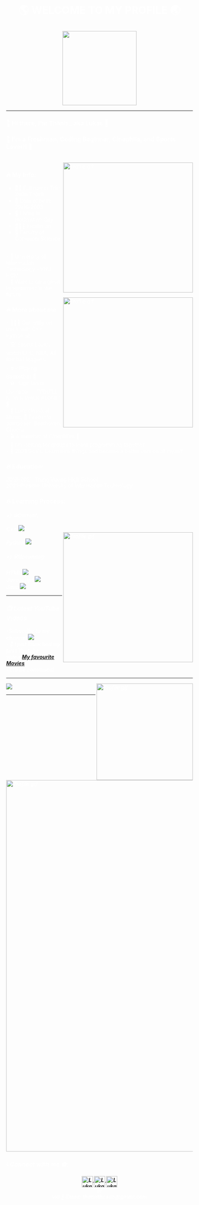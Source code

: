 <html>
<div style="background-image: url('https://coolwallpapers.me/picsup/5688007-dark-grey-wallpapers.jpg');">

<head>

<meta name="viewport" content="width=device-width, initial-scale=1.0">
<font color="white">
<h1><p align="middle">🌎 WELCOME TO MY PROFILE 🌏 </h1> <p />
<div style="text-align: center;">
<img  align="middle" width="200px" src="https://user-images.githubusercontent.com/94582919/142384353-bd9f0ef8-3a22-454c-a96d-43c42e90c9ae.gif"/>
</div>
<hr />
  
<h3>👋 Hi there, I'm Thành _ aka Lukas 👋 </h3>

<h3> 🤘 I'm a Freshman, Coding Beginner, Cinephile, and Sports Lover!! 🤘 </h3>  
<br />
<img align="right" alt="Profile gif" width="350px" src="https://user-images.githubusercontent.com/94582919/142376415-26d9dc0a-8ea6-43bd-8f65-25a1b362ca8a.gif" />

<head />

<body>
<p>
<h3> 🔥 My Info: </h3>

- 👦🏻 Full name: Trần Xuân Thành <br />
- 📆 Date of birth: 29/10/2003	<br />
- 🚪 Living in HoChiMinh City	<br />
- 👨🏻‍🎓 Freshman	<br />
- 📝 Faculty of Computer Science 
<br />
- 🏫 University of Information Technology - VNU HCM	<br />
- 💼 Want to be a great Programmer in the future	<br />
<img align="right" alt="Profile gif" width="350px" src="https://user-images.githubusercontent.com/94582919/142390926-92a232b7-e3ea-4f10-b281-f514763acb54.jpg" />
<p/>
<p>
<h3> 🔥 More about me </h3>
- 👨🏽‍💻 Currently on track with C++, Python 💻	<br />
- 🏆 Sports Lover: watch UFC, NBA, All football leagues.	<br />
- ⛹️‍♂️ Playing Basketball 🏀	<br />
- ⚽️ Huge fan of Liverpool -- "YOU'LL NEVER WALK ALONE" 📯	<br />
- 🎼 Love classical Music, 🎹 Favourite composer: Beethoven, Chopin	<br />
- 🎬 A member of Cinephiles 🎥	<br />
- 👯 I’m looking for groups to learn programming together	<br />
- 🥅 2021 Goals: Learn new things and become a better version of myself	<br />
<p/>
<p>
<h3> 🔥 Education: </h3>
2018-2021: Trung Vuong High School
<br />
2021-Present: University of Information Technology
<br />
<p/>
<p>
<h3> 🔥 Learning Process: </h3>
  
<h4> <b> <i> +) ⚙️Current: <b /> <i /> </h4>


 C++  <img src="https://img.icons8.com/color/26/000000/c-plus-plus-logo.png"/>  <br />
 <img align="right" alt="Profile gif" width="350px" src="https://user-images.githubusercontent.com/94582919/142391680-fbbe1382-9687-407d-aee9-7de0ce10cd7e.gif" />  
 Python  <img src="https://img.icons8.com/color/26/000000/python--v1.png"/>  <br />


<h4> <b> <i> +) 🛠Upcoming: <b /> <i /> </h4>  
 HTML  <img src="https://img.icons8.com/color/26/000000/html-5--v1.png"/>  <br />
 Javascript  <img src="https://img.icons8.com/ios/26/000000/javascript--v2.png"/>  <br />
 Java  <img src="https://img.icons8.com/color/26/000000/java-coffee-cup-logo--v2.png"/>  <br />
<p/>
<hr />


<h3> 📺 Latest YouTube Videos </h3>
-Subscribe to my channel
   <a href="https://www.youtube.com/channel/UCIZpbA88vSyTWj1FEX0unaQ">
   <img  src="https://img.shields.io/youtube/channel/subscribers/UCIZpbA88vSyTWj1FEX0unaQ?style=social" >
   </a>

<br />
<!-- YOUTUBE:START -->
- 🔭 I just launched my first Youtube video:<a href="https://www.youtube.com/watch?v=NR9eAngt2YM&t=1s">My favourite Movies</a> 

<br />
- (To be continued)

<!-- YOUTUBE:END -->

<hr />

<img src="https://github-readme-stats.vercel.app/api?username=LukasAbraham&show_icons=true&theme=radical">
<img align="right" alt="Profile gif" width="260px" src="https://user-images.githubusercontent.com/94582919/142384547-156a8104-7e50-4711-ab0c-aae925badebb.gif" />

<hr />

<img align="middle" alt="Profile gif" width="1000px" src="https://user-images.githubusercontent.com/94582919/142397841-42f9d143-f630-440f-930f-861b59462b9d.gif" />   
  
<h3>  📞 Connect with me ☎️: </h3>
<div style="text-align: center;">
<a href="https://www.youtube.com/channel/UCIZpbA88vSyTWj1FEX0unaQ">
   <img  align="middle" alt="LukasAbraham | YouTube" width="30px" src="https://www.iconpacks.net/icons/2/free-youtube-logo-icon-2431-thumb.png" >
   </a>

<a href="https://www.facebook.com/profile.php?id=100026032879648">
   <img  align="middle" alt="LukasAbraham | Facebook" width="30px" src="https://upload.wikimedia.org/wikipedia/commons/thumb/f/fb/Facebook_icon_2013.svg/1200px-Facebook_icon_2013.svg.png" >
   </a>
   
<a href="https://twitter.com/ThnhTrn39643075">
   <img  align="middle" alt="LukasAbraham | Twitter" width="30px" src="https://upload.wikimedia.org/wikipedia/sco/thumb/9/9f/Twitter_bird_logo_2012.svg/1200px-Twitter_bird_logo_2012.svg.png" >
   </a>
<br />
or
<br />
via 📧 Email: thanhthcsab@gmail.com
<br />
</div>

  

<body />
<html />
